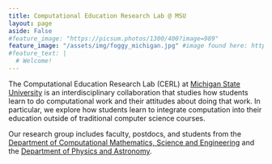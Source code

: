 ```yaml
---
title: Computational Education Research Lab @ MSU
layout: page
aside: False
#feature_image: "https://picsum.photos/1300/400?image=989"
feature_image: "/assets/img/foggy_michigan.jpg" #image found here: https://images.app.goo.gl/Z6X1KbgBkZsMsbou6
#feature_text: |
  # Welcome!
---
```


The Computational Education Research Lab (CERL) at [Michigan State University](https://msu.edu) is an interdisciplinary collaboration that studies how students learn to do computational work and their attitudes about doing that work. In particular, we explore how students learn to integrate computation into their education outside of traditional computer science courses.

Our research group includes faculty, postdocs, and students from the [Department of Computational Mathematics, Science and Engineering](https://cmse.msu.edu) and the [Department of Physics and Astronomy](https://pa.msu.edu).
